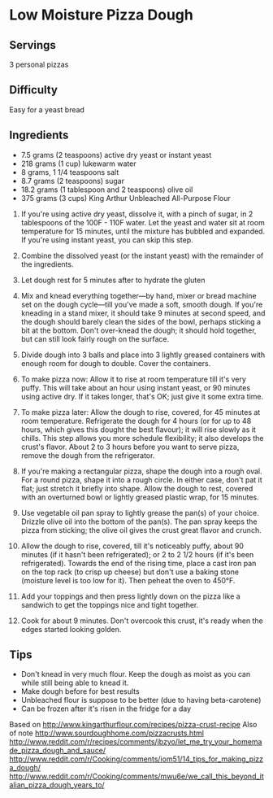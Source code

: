 # Low Moisture Pizza Dough
## Servings
3 personal pizzas

## Difficulty
Easy for a yeast bread


## Ingredients
- 7.5 grams (2 teaspoons) active dry yeast or instant yeast
- 218 grams (1 cup) lukewarm water
- 8 grams, 1 1/4 teaspoons salt
- 8.7 grams (2 teaspoons) sugar
- 18.2 grams (1 tablespoon and 2 teaspoons) olive oil
- 375 grams (3 cups) King Arthur Unbleached All-Purpose Flour

1. If you're using active dry yeast, dissolve it, with a pinch of sugar, in 2 tablespoons of the 100F - 110F water. Let the yeast and water sit at room temperature for 15 minutes, until the mixture has bubbled and expanded. If you're using instant yeast, you can skip this step.

1. Combine the dissolved yeast (or the instant yeast) with the remainder of the ingredients. 

1. Let dough rest for 5 minutes after to hydrate the gluten

1. Mix and knead everything together—by hand, mixer or bread machine set on the dough cycle—till you've made a soft, smooth dough. If you're kneading in a stand mixer, it should take 9 minutes at second speed, and the dough should barely clean the sides of the bowl, perhaps sticking a bit at the bottom. Don't over-knead the dough; it should hold together, but can still look fairly rough on the surface.

1. Divide dough into 3 balls and place into 3 lightly greased containers with enough room for dough to double. Cover the containers.

1. To make pizza now: Allow it to rise at room temperature till it's very puffy. This will take about an hour using instant yeast, or 90 minutes using active dry. If it takes longer, that's OK; just give it some extra time.

1. To make pizza later: Allow the dough to rise, covered, for 45 minutes at room temperature. Refrigerate the dough for 4 hours (or for up to 48 hours, which gives this dought the best flavour); it will rise slowly as it chills. This step allows you more schedule flexibility; it also develops the crust's flavor. About 2 to 3 hours before you want to serve pizza, remove the dough from the refrigerator.

1. If you're making a rectangular pizza, shape the dough into a rough oval. For a round pizza, shape it into a rough circle. In either case, don't pat it flat; just stretch it briefly into shape. Allow the dough to rest, covered with an overturned bowl or lightly greased plastic wrap, for 15 minutes.


1. Use vegetable oil pan spray to lightly grease the pan(s) of your choice. Drizzle olive oil into the bottom of the pan(s). The pan spray keeps the pizza from sticking; the olive oil gives the crust great flavor and crunch.

1. Allow the dough to rise, covered, till it's noticeably puffy, about 90 minutes (if it hasn't been refrigerated); or 2 to 2 1/2 hours (if it's been refrigerated). Towards the end of the rising time, place a cast iron pan on the top rack (to crisp up cheese) but don't use a baking stone (moisture level is too low for it). Then peheat the oven to 450°F.

1. Add your toppings and then press lightly down on the pizza like a sandwich to get the toppings nice and tight together.

1. Cook for about 9 minutes. Don't overcook this crust, it's ready when the edges started looking golden.




## Tips
- Don't knead in very much flour. Keep the dough as moist as you can while still being able to knead it.
- Make dough before for best results
- Unbleached flour is suppose to be better (due to having beta-carotene)
- Can be frozen after it's risen in the fridge for a day

Based on http://www.kingarthurflour.com/recipes/pizza-crust-recipe
Also of note http://www.sourdoughhome.com/pizzacrusts.html
http://www.reddit.com/r/recipes/comments/jbzyo/let_me_try_your_homemade_pizza_dough_and_sauce/
http://www.reddit.com/r/Cooking/comments/iom51/14_tips_for_making_pizza_dough/
http://www.reddit.com/r/Cooking/comments/mwu6e/we_call_this_beyond_italian_pizza_dough_years_to/
